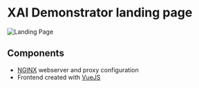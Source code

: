 # XAI Demonstrator landing page
![Landing Page](https://github.com/XAI-Demonstrator/xai-demonstrator/workflows/Landing%20Page/badge.svg?branch=master)

## Components
- [NGINX](https://nginx.org/en/) webserver and proxy configuration
- Frontend created with [VueJS](https://vuejs.org/)
